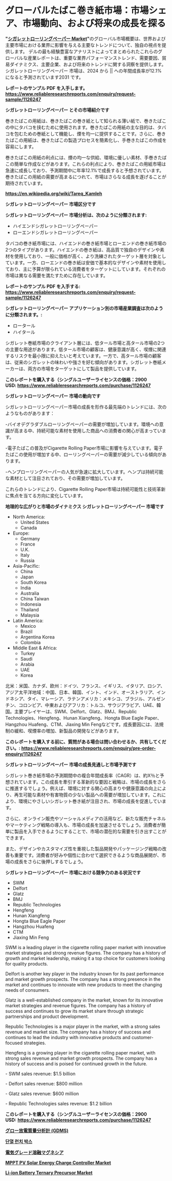 <p><h1>グローバルたばこ巻き紙市場：市場シェア、市場動向、および将来の成長を探る</h1></p><p><strong>"<a href="https://www.reliableresearchreports.com/cigarette-rolling-paper-r1126247">シガレットローリングペーパー Market</a>"</strong>のグローバル市場概要は、世界および主要市場における業界に影響を与える主要なトレンドについて、独自の視点を提供します。 デルの最も経験豊富なアナリストによってまとめられたこれらのグローバルな産業レポートは、重要な業界パフォーマンストレンド、需要要因、貿易ダイナミクス、主要企業、および将来のトレンドに関する洞察を提供します。 シガレットローリングペーパー 市場は、2024 から || への年間成長率が12.1% になると予測されています2031 です。</p>
<p><strong>レポートのサンプル PDF を入手します。</strong><strong><a href="https://www.reliableresearchreports.com/enquiry/request-sample/1126247">https://www.reliableresearchreports.com/enquiry/request-sample/1126247</a></strong></p>
<p><strong>シガレットローリングペーパー とその市場紹介です</strong></p>
<p><p>巻きたばこの用紙は、巻きたばこの巻き紙として知られる薄い紙で、巻きたばこの中にタバコを挟むために使用されます。巻きたばこの用紙の主な目的は、タバコを包むための巻紙として機能し、煙を均一に提供することです。さらに、巻きたばこの用紙は、巻きたばこの製造プロセスを簡素化し、手巻きたばこの作成を容易にします。</p><p>巻きたばこの用紙の利点には、煙の均一な供給、環境に優しい素材、手巻きたばこの簡単な作成などがあります。これらの利点により、巻きたばこの用紙市場は急速に成長しており、予測期間中に年率12.1%で成長すると予想されています。巻きたばこの用紙の需要が高まるにつれて、市場はさらなる成長を遂げることが期待されています。</p><a href="https://en.wikipedia.org/wiki/Tareq_Kamleh"></a></p>
<p><strong><a href="https://en.wikipedia.org/wiki/Tareq_Kamleh">https://en.wikipedia.org/wiki/Tareq_Kamleh</a></strong></p>
<p><strong>シガレットローリングペーパー&nbsp;市場区分です</strong><strong></strong></p>
<p><strong>シガレットローリングペーパー 市場分析は、次のように分類されます:</strong>&nbsp;</p>
<p><ul><li>ハイエンドシガレットローリングペーパー</li><li>ローエンドシガレットローリングペーパー</li></ul></p>
<p><p>タバコの巻き紙市場には、ハイエンドの巻き紙市場とローエンドの巻き紙市場の2つのタイプがあります。ハイエンドの巻き紙は、高品質で独自のデザインや素材を使用しており、一般に価格が高く、より洗練されたターゲット層を対象としています。一方、ローエンドの巻き紙は安価で基本的なデザインや素材を使用しており、主に予算が限られている消費者をターゲットにしています。それぞれの市場は異なる需要を満たすために存在しています。</p></p>
<p><strong>レポートのサンプル PDF を入手する: <a href="https://www.reliableresearchreports.com/enquiry/request-sample/1126247">https://www.reliableresearchreports.com/enquiry/request-sample/1126247</a></strong></p>
<p><strong> シガレットローリングペーパー アプリケーション別の市場産業調査は次のように分類されます。:</strong></p>
<p><ul><li>ロータール</li><li>ハイタール</li></ul></p>
<p><p>シガレット巻紙市場のクライアント層には、低タール市場と高タール市場の2つの主要な用途があります。低タール市場の顧客は、健康意識が高く、喫煙に関連するリスクを最小限に抑えたいと考えています。一方で、高タール市場の顧客は、従来のシガレットの味わいや強さを好む傾向があります。シガレット巻紙メーカーは、両方の市場をターゲットにして製品を提供しています。</p></p>
<p><strong>このレポートを購入する（シングルユーザーライセンスの価格：2900 USD:</strong><strong>&nbsp;<a href="https://www.reliableresearchreports.com/purchase/1126247">https://www.reliableresearchreports.com/purchase/1126247</a></strong></p>
<p><strong>シガレットローリングペーパー 市場の動向です</strong></p>
<p><p>シガレットローリングペーパー市場の成長を形作る最先端のトレンドには、次のようなものがあります：</p><p>-バイオデグラダブルローリングペーパーの需要が増加しています。環境への意識が高まる中、持続可能な素材を使用した商品への消費者の関心が高まっています。</p><p>-電子たばこの普及がCigarette Rolling Paper市場に影響を与えています。電子たばこの使用が増加する中、ローリングペーパーの需要が減少している傾向があります。</p><p>-ヘンプローリングペーパーの人気が急速に拡大しています。ヘンプは持続可能な素材として注目されており、その需要が増加しています。</p><p>これらのトレンドにより、Cigarette Rolling Paper市場は持続可能性と技術革新に焦点を当てる方向に変化しています。</p></p>
<p><strong>地理的な広がりと市場のダイナミクス シガレットローリングペーパー 市場です</strong></p>
<p><ul>
    <li>
        North America:
        <ul>
            <li>United States</li>
            <li>Canada</li>
        </ul>
    </li>
    <li>
        Europe:
        <ul>
            <li>Germany</li>
            <li>France</li>
            <li>U.K.</li>
            <li>Italy</li>
            <li>Russia</li>
        </ul>
    </li>
    <li>
        Asia-Pacific:
        <ul>
            <li>China</li>
            <li>Japan</li>
            <li>South Korea</li>
            <li>India</li>
            <li>Australia</li>
            <li>China Taiwan</li>
            <li>Indonesia</li>
            <li>Thailand</li>
            <li>Malaysia</li>
        </ul>
    </li>
    <li>
        Latin America:
        <ul>
            <li>Mexico</li>
            <li>Brazil</li>
            <li>Argentina Korea</li>
            <li>Colombia</li>
        </ul>
    </li>
    <li>
        Middle East & Africa:
        <ul>
            <li>Turkey</li>
            <li>Saudi</li>
            <li>Arabia</li>
            <li>UAE</li>
            <li>Korea</li>
        </ul>
    </li>
    </ul></p>
<p><p>北米：米国、カナダ、欧州：ドイツ、フランス、イギリス、イタリア、ロシア、アジア太平洋地域：中国、日本、韓国、イント、インド、オーストラリア、インドネシア、タイ、マレーシア、ラテンアメリカ：メキシコ、ブラジル、アルゼンチン、コロンビア、中東およびアフリカ：トルコ、サウジアラビア、UAE、韓国。主要プレイヤーは、SWM、Delfort、Glatz、BMJ、Republic Technologies、Hengfeng、Hunan Xiangfeng、Hongta Blue Eagle Paper、Hangzhou Huafeng、CTM、Jiaxing Min Fengなどです。成長要因には、法規制の緩和、喫煙率の増加、新製品の開発などがあります。</p></p>
<p><strong>このレポートを購入する前に、質問がある場合は問い合わせるか、共有してください。:&nbsp;<a href="https://www.reliableresearchreports.com/enquiry/pre-order-enquiry/1126247">https://www.reliableresearchreports.com/enquiry/pre-order-enquiry/1126247</a></strong></p>
<p><strong>シガレットローリングペーパー 市場の成長見通しと市場予測です</strong></p>
<p><p>シガレット巻き紙市場の予測期間中の複合年間成長率（CAGR）は、約X％と予想されています。この成長を牽引する革新的な要因と戦略は、市場の成長をさらに推進するでしょう。例えば、環境に対する関心の高まりや健康意識の向上により、再生可能な素材や有害物質の少ない製品への需要が増加しています。これにより、環境にやさしいシガレット巻き紙が注目され、市場の成長を促進しています。</p><p>さらに、オンライン販売やソーシャルメディアの活用など、新たな販売チャネルやマーケティング戦略の導入も、市場の成長を加速させるでしょう。消費者が簡単に製品を入手できるようにすることで、市場の潜在的な需要を引き出すことができます。</p><p>また、デザインやカスタマイズ性を重視した製品開発やパッケージング戦略の改善も重要です。消費者が好みや個性に合わせて選択できるような商品展開が、市場の成長をさらに後押しするでしょう。</p></p>
<p><strong>シガレットローリングペーパー 市場における競争力のある状況です</strong></p>
<p><ul><li>SWM</li><li>Delfort</li><li>Glatz</li><li>BMJ</li><li>Republic Technologies</li><li>Hengfeng</li><li>Hunan Xiangfeng</li><li>Hongta Blue Eagle Paper</li><li>Hangzhou Huafeng</li><li>CTM</li><li>Jiaxing Min Feng</li></ul></p>
<p><p>SWM is a leading player in the cigarette rolling paper market with innovative market strategies and strong revenue figures. The company has a history of growth and market leadership, making it a top choice for customers looking for quality products.</p><p>Delfort is another key player in the industry known for its past performance and market growth prospects. The company has a strong presence in the market and continues to innovate with new products to meet the changing needs of consumers.</p><p>Glatz is a well-established company in the market, known for its innovative market strategies and revenue figures. The company has a history of success and continues to grow its market share through strategic partnerships and product development.</p><p>Republic Technologies is a major player in the market, with a strong sales revenue and market size. The company has a history of success and continues to lead the industry with innovative products and customer-focused strategies.</p><p>Hengfeng is a growing player in the cigarette rolling paper market, with strong sales revenue and market growth prospects. The company has a history of success and is poised for continued growth in the future.</p><p>- SWM sales revenue: $1.5 billion</p><p>- Delfort sales revenue: $800 million</p><p>- Glatz sales revenue: $600 million</p><p>- Republic Technologies sales revenue: $1.2 billion</p></p>
<p><strong>このレポートを購入する（シングルユーザーライセンスの価格：2900 USD:</strong>&nbsp;<strong><a href="https://www.reliableresearchreports.com/purchase/1126247">https://www.reliableresearchreports.com/purchase/1126247</a></strong></p>
<p><strong><p><a href="https://github.com/RandallRunte2023/Market-Research-Report-List-2/blob/main/716740384488.md">グロー放電質量分析計 (GDMS)</a></p><p><a href="https://github.com/shampaakter36/Market-Research-Report-List-2/blob/main/4045641104747.md">단열 런치 박스</a></p><p><a href="https://github.com/TerrellConn/Market-Research-Report-List-3/blob/main/611674184487.md">電気グレード溶融マグネシア</a></p><p><a href="https://github.com/SheilaBruen2023/Market-Research-Report-List-2/blob/main/mppt-pv-solar-energy-charge-controller-market.md">MPPT PV Solar Energy Charge Controller Market</a></p><p><a href="https://github.com/arionmp/Market-Research-Report-List-4/blob/main/li-ion-battery-ternary-precursor-market.md">Li-ion Battery Ternary Precursor Market</a></p></strong></p>